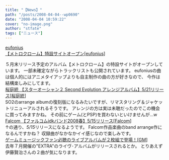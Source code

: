 ```yaml
---
title: "【News】"
path: "/posts/2008-04-04--wp0690"
date: "2008-04-04 10:59:22"
cover: "no-image.png"
author: "stfate"
tags: ["ニュース"]
---
```


<style type="text/css">
<!--
p {white-space: pre-wrap};
-->
</style>

<a class="topics" href="http://eufonius.net/" target="_blank">eufonius 【メトロクローム】特設サイトオープン</a><span class="junre">[<a href="http://eufonius.net/" target="_blank">eufonius</a>]</span>
<div class="news">５月末リリース予定のアルバム【メトロクローム】の特設サイトがオープンしています。
一部未確定ながらトラックリストも公開されています。
eufoniusの曲は個人的にはアニメタイアップよりも自主制作の曲の方が好きなので、
今作は結構楽しみにしてます。</div>
<a class="topics" href="http://www.team-e.co.jp/products/kdsd-00213.html" target="_blank">桜庭統 【スターオーシャン２ Second Evolution アレンジアルバム】5/21リリース</a><span class="junre">[<a href="http://www.team-e.co.jp/sakuraba/" target="_blank">桜庭統</a>]</span>
<div class="news">SO2のarrange albumの復刻版になるみたいですが、リマスタリング＆ジャケットリニューアルされるそうです。
アレンジの方は実は未聴だったのでこの機会に買ってみますかね。
その前にゲーム(とPSP)を買わないといけませんが…w</div>
<a class="topics" href="http://www.falcom.co.jp/info/index.html" target="_blank">Falcom 【ファルコムjdkバンド2008春】5/15リリース</a><span class="junre">[<a href="http://www.falcom.co.jp/" target="_blank">Falcom</a>]</span>
<div class="news">↑の通り、<em>5/15</em>リリースになるようです。
Falcom作品楽曲のband arrange作になるんですかね？
収録曲がなかなかイイ感じなので楽しみです。</div>
<a class="topics" href="http://blog.excite.co.jp/exanime/7670429/" target="_blank">ゲームミュージックファン必聴のライブアルバムが２枚組で登場！</a><span class="junre">[<a href="" target="_blank">GM</a>]</span>
<div class="news">去年７月開催の"EXTRA"のライヴ･アルバムがリリースされるとか。
とりあえず伊藤賢治さんの２曲が気になります。</div>
